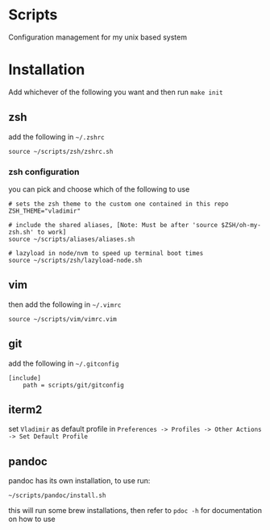 # Scripts

Configuration management for my unix based system

# Installation
Add whichever of the following you want and then run `make init`

## zsh
add the following in `~/.zshrc`
```
source ~/scripts/zsh/zshrc.sh
```
### zsh configuration
you can pick and choose which of the following to use
```shell
# sets the zsh theme to the custom one contained in this repo
ZSH_THEME="vladimir"

# include the shared aliases, [Note: Must be after 'source $ZSH/oh-my-zsh.sh' to work]
source ~/scripts/aliases/aliases.sh

# lazyload in node/nvm to speed up terminal boot times
source ~/scripts/zsh/lazyload-node.sh
```

## vim
then add the following in `~/.vimrc`
```
source ~/scripts/vim/vimrc.vim
```

## git
add the following in `~/.gitconfig`
```
[include]
	path = scripts/git/gitconfig
```

## iterm2
set `Vladimir` as default profile in `Preferences -> Profiles -> Other Actions -> Set Default Profile`

## pandoc
pandoc has its own installation, to use run:
```
~/scripts/pandoc/install.sh
```
this will run some brew installations, then refer to `pdoc -h` for documentation on how to use

